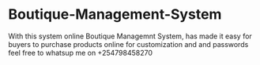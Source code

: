 # Boutique-Management-System
With this system  online Boutique  Managemnt System, has made it easy for buyers to purchase products online
for customization and and  passwords  feel free to whatsup me on +254798458270
